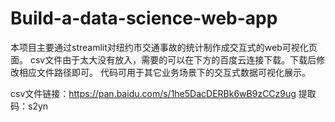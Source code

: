 # Build-a-data-science-web-app
本项目主要通过streamlit对纽约市交通事故的统计制作成交互式的web可视化页面。
csv文件由于太大没有放入，需要的可以在下方的百度云连接下载。下载后修改相应文件路径即可。
代码可用于其它业务场景下的交互式数据可视化展示。

csv文件链接：https://pan.baidu.com/s/1he5DacDERBk6wB9zCCz9ug
提取码：s2yn
